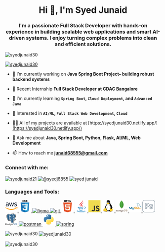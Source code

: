 <h1 align="center">Hi 👋, I'm Syed Junaid</h1>
<h3 align="center">I'm a passionate Full Stack Developer with hands-on experience in building scalable web applications and smart AI-driven systems. I enjoy turning complex problems into clean and efficient solutions.</h3>

<p align="left"> <img src="https://komarev.com/ghpvc/?username=syedjunaid30&label=Profile%20views&color=0e75b6&style=flat" alt="syedjunaid30" /> </p>

<p align="left"> <a href="https://github.com/ryo-ma/github-profile-trophy"><img src="https://github-profile-trophy.vercel.app/?username=syedjunaid30" alt="syedjunaid30" /></a> </p>

- 🔭 I’m currently working on **Java Spring Boot Project– building robust backend systems**

- 🏢 Recent Internship **Full Stack Developer at **CDAC Bangalore****

- 🌱 I’m currently learning **`Spring Boot`, `Cloud Deployment`, and `Advanced Java`**

- 🧠 Interested in **`AI/ML`, `Full Stack Web Development`, `Cloud`**

- 👨‍💻 All of my projects are available at [https://syedjunaid30.netlify.app/](https://syedjunaid30.netlify.app/)

- 💬 Ask me about **Java, Spring Boot, Python, Flask, AI/ML, Web Development**

- 📫 How to reach me **junaid68555@gmail.com**

<h3 align="left">Connect with me:</h3>
<p align="left">
<a href="https://linkedin.com/in/syedjunaid21" target="blank"><img align="center" src="https://raw.githubusercontent.com/rahuldkjain/github-profile-readme-generator/master/src/images/icons/Social/linked-in-alt.svg" alt="syedjunaid21" height="30" width="40" /></a>
<a href="https://www.hackerrank.com/@syedj6855" target="blank"><img align="center" src="https://raw.githubusercontent.com/rahuldkjain/github-profile-readme-generator/master/src/images/icons/Social/hackerrank.svg" alt="@syedj6855" height="30" width="40" /></a>
<a href="https://www.leetcode.com/syed junaid" target="blank"><img align="center" src="https://raw.githubusercontent.com/rahuldkjain/github-profile-readme-generator/master/src/images/icons/Social/leet-code.svg" alt="syed junaid" height="30" width="40" /></a>
</p>

<h3 align="left">Languages and Tools:</h3>
<p align="left"> <a href="https://aws.amazon.com" target="_blank" rel="noreferrer"> <img src="https://raw.githubusercontent.com/devicons/devicon/master/icons/amazonwebservices/amazonwebservices-original-wordmark.svg" alt="aws" width="40" height="40"/> </a> <a href="https://www.w3schools.com/css/" target="_blank" rel="noreferrer"> <img src="https://raw.githubusercontent.com/devicons/devicon/master/icons/css3/css3-original-wordmark.svg" alt="css3" width="40" height="40"/> </a> <a href="https://www.figma.com/" target="_blank" rel="noreferrer"> <img src="https://www.vectorlogo.zone/logos/figma/figma-icon.svg" alt="figma" width="40" height="40"/> </a> <a href="https://git-scm.com/" target="_blank" rel="noreferrer"> <img src="https://www.vectorlogo.zone/logos/git-scm/git-scm-icon.svg" alt="git" width="40" height="40"/> </a> <a href="https://www.w3.org/html/" target="_blank" rel="noreferrer"> <img src="https://raw.githubusercontent.com/devicons/devicon/master/icons/html5/html5-original-wordmark.svg" alt="html5" width="40" height="40"/> </a> <a href="https://www.java.com" target="_blank" rel="noreferrer"> <img src="https://raw.githubusercontent.com/devicons/devicon/master/icons/java/java-original.svg" alt="java" width="40" height="40"/> </a> <a href="https://developer.mozilla.org/en-US/docs/Web/JavaScript" target="_blank" rel="noreferrer"> <img src="https://raw.githubusercontent.com/devicons/devicon/master/icons/javascript/javascript-original.svg" alt="javascript" width="40" height="40"/> </a> <a href="https://www.linux.org/" target="_blank" rel="noreferrer"> <img src="https://raw.githubusercontent.com/devicons/devicon/master/icons/linux/linux-original.svg" alt="linux" width="40" height="40"/> </a> <a href="https://www.mongodb.com/" target="_blank" rel="noreferrer"> <img src="https://raw.githubusercontent.com/devicons/devicon/master/icons/mongodb/mongodb-original-wordmark.svg" alt="mongodb" width="40" height="40"/> </a> <a href="https://www.mysql.com/" target="_blank" rel="noreferrer"> <img src="https://raw.githubusercontent.com/devicons/devicon/master/icons/mysql/mysql-original-wordmark.svg" alt="mysql" width="40" height="40"/> </a> <a href="https://www.photoshop.com/en" target="_blank" rel="noreferrer"> <img src="https://raw.githubusercontent.com/devicons/devicon/master/icons/photoshop/photoshop-line.svg" alt="photoshop" width="40" height="40"/> </a> <a href="https://www.postgresql.org" target="_blank" rel="noreferrer"> <img src="https://raw.githubusercontent.com/devicons/devicon/master/icons/postgresql/postgresql-original-wordmark.svg" alt="postgresql" width="40" height="40"/> </a> <a href="https://postman.com" target="_blank" rel="noreferrer"> <img src="https://www.vectorlogo.zone/logos/getpostman/getpostman-icon.svg" alt="postman" width="40" height="40"/> </a> <a href="https://www.python.org" target="_blank" rel="noreferrer"> <img src="https://raw.githubusercontent.com/devicons/devicon/master/icons/python/python-original.svg" alt="python" width="40" height="40"/> </a> <a href="https://spring.io/" target="_blank" rel="noreferrer"> <img src="https://www.vectorlogo.zone/logos/springio/springio-icon.svg" alt="spring" width="40" height="40"/> </a> </p>

<p><img align="left" src="https://github-readme-stats.vercel.app/api/top-langs?username=syedjunaid30&show_icons=true&locale=en&layout=compact" alt="syedjunaid30" /></p>

<p>&nbsp;<img align="center" src="https://github-readme-stats.vercel.app/api?username=syedjunaid30&show_icons=true&locale=en" alt="syedjunaid30" /></p>

<p><img align="center" src="https://github-readme-streak-stats.herokuapp.com/?user=syedjunaid30&" alt="syedjunaid30" /></p>

